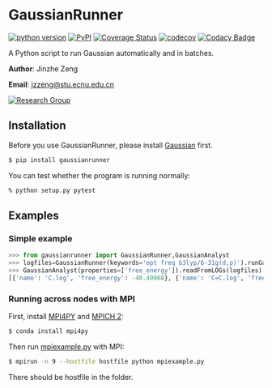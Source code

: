 # GaussianRunner

[![python version](https://img.shields.io/pypi/pyversions/gaussianrunner.svg?logo=python&logoColor=white)](https://pypi.org/project/gaussianrunner)
[![PyPI](https://img.shields.io/pypi/v/gaussianrunner.svg)](https://pypi.org/project/gaussianrunner)
[![Coverage Status](https://coveralls.io/repos/github/njzjz/gaussianrunner/badge.svg?branch=master)](https://coveralls.io/github/njzjz/gaussianrunner?branch=master)
[![codecov](https://codecov.io/gh/njzjz/gaussianrunner/branch/master/graph/badge.svg)](https://codecov.io/gh/njzjz/gaussianrunner)
[![Codacy Badge](https://api.codacy.com/project/badge/Grade/cd4677ce1411486da534f62bd9306c2c)](https://www.codacy.com/app/jzzeng/gaussianrunner?utm_source=github.com&amp;utm_medium=referral&amp;utm_content=njzjz/gaussianrunner&amp;utm_campaign=Badge_Grade)

A Python script to run Gaussian automatically and in batches.

**Author**: Jinzhe Zeng

**Email**: jzzeng@stu.ecnu.edu.cn

[![Research Group](https://img.shields.io/website-up-down-green-red/http/computchem.cn.svg?label=Research%20Group)](http://computechem.cn)

## Installation

Before you use GaussianRunner, please install [Gaussian](http://gaussian.com/) first.

```sh
$ pip install gaussianrunner
```

You can test whether the program is running normally:
```sh
% python setup.py pytest
```

## Examples
### Simple example

```python
>>> from gaussianrunner import GaussianRunner,GaussianAnalyst
>>> logfiles=GaussianRunner(keywords='opt freq b3lyp/6-31g(d,p)').runGaussianInParallel('SMILES',['C','C=C','CC','CO','OCCO','C=O','CN','O=O','O'])
>>> GaussianAnalyst(properties=['free_energy']).readFromLOGs(logfiles)
[{'name': 'C.log', 'free_energy': -40.49868}, {'name': 'C=C.log', 'free_energy': -78.563562}, {'name': 'CC.log', 'free_energy': -79.786915}, {'name': 'CO.log', 'free_energy': -115.69529}, {'name': 'OCCO.log', 'free_energy': -230.198798}, {'name': 'C=O.log', 'free_energy': -114.498144}, {'name': 'CN.log', 'free_energy': -95.822381}, {'name': 'O=O.log', 'free_energy': -150.272624}, {'name': 'O.log', 'free_energy': -76.416031}]
```

### Running across nodes with MPI

First, install [MPI4PY](https://github.com/mpi4py/mpi4py) and [MPICH 2](https://github.com/pmodels/mpich):

```bash
$ conda install mpi4py
```

Then run [mpiexample.py](examples/mpiexample.py) with MPI:
```bash
$ mpirun -n 9 --hostfile hostfile python mpiexample.py
```

There should be hostfile in the folder.
